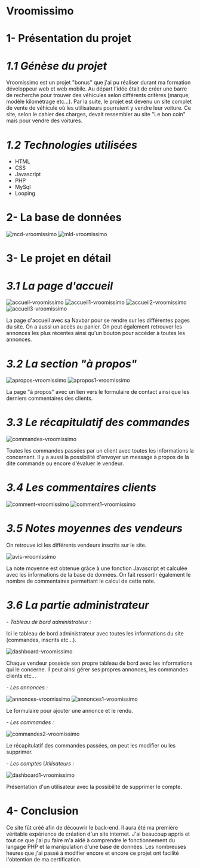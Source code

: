 # Vroomissimo

# 1- Présentation du projet

# _1.1 Génèse du projet_

Vroomissimo est un projet "bonus" que j'ai pu réaliser durant ma formation développeur web et web mobile. Au départ l'idée était de créer une barre de recherche pour trouver des véhicules selon différents critères (marque; modèle kilométrage etc...). Par la suite, le projet est devenu un site complet de vente de véhicule où les utilisateurs pourraient y vendre leur voiture. Ce site, selon le cahier des charges, devait ressembler au site "Le bon coin" mais pour vendre des voitures.

# _1.2 Technologies utilisées_

- HTML
- CSS
- Javascript
- PHP
- MySql
- Looping

# 2- La base de données

![mcd-vroomissimo](https://github.com/cedric-chimot/Vroomissimo/assets/106061524/0a03c28c-9482-4afb-93e5-c24c1b160bcc)
![mld-vroomissimo](https://github.com/cedric-chimot/Vroomissimo/assets/106061524/ffb082f3-9189-452d-a0f7-1fda2606cf16)


# 3- Le projet en détail

# _3.1 La page d'accueil_

![accueil-vroomissimo](https://github.com/cedric-chimot/Vroomissimo/assets/106061524/4b5a2b55-9032-442b-a8db-3331078bd876)
![accueil1-vroomissimo](https://github.com/cedric-chimot/Vroomissimo/assets/106061524/bfcbd773-64c3-4ac3-9232-177607683df6)
![accueil2-vroomissimo](https://github.com/cedric-chimot/Vroomissimo/assets/106061524/e8125b86-bcff-432e-93be-20a0465bcd92)
![accueil3-vroomissimo](https://github.com/cedric-chimot/Vroomissimo/assets/106061524/e9ef14af-4a29-4ed6-a73f-28915414024f)

La page d'accueil avec sa Navbar pour se rendre sur les différentes pages du site. On a aussi un accès au panier. On peut également retrouver les annonces les plus récentes ainsi qu'un bouton pour accéder à toutes les annonces.

# _3.2 La section "à propos"_

![apropos-vroomissimo](https://github.com/cedric-chimot/Vroomissimo/assets/106061524/0a4db36c-c827-4b3e-be6d-2f3630051d7e)
![apropos1-vroomissimo](https://github.com/cedric-chimot/Vroomissimo/assets/106061524/4384dd4b-992f-4cc4-adf0-7c6cbc24f06f)

La page "à propos" avec un lien vers le formulaire de contact ainsi que les derniers commentaires des clients.

# _3.3 Le récapitulatif des commandes_

![commandes-vroomissimo](https://github.com/cedric-chimot/Vroomissimo/assets/106061524/5f15d87a-a1ae-4e22-b1a2-f70afe53ed15)

Toutes les commandes passées par un client avec toutes les informations la concernant. Il y a aussi la possibilité d'envoyer un message à propos de la dite commande ou encore d'évaluer le vendeur.

# _3.4 Les commentaires clients_

![comment-vroomissimo](https://github.com/cedric-chimot/Vroomissimo/assets/106061524/408841c4-e536-4923-b754-9b512355bd37)
![comment1-vroomissimo](https://github.com/cedric-chimot/Vroomissimo/assets/106061524/fd771d20-0347-4398-9c0f-529f92c7b035)

# _3.5 Notes moyennes des vendeurs_

On retrouve ici les différents vendeurs inscrits sur le site.

![avis-vroomissimo](https://github.com/cedric-chimot/Vroomissimo/assets/106061524/2cb0f539-061c-472c-8283-c5e3b673e911)

La note moyenne est obtenue grâce à une fonction Javascript et calculée avec les informations de la base de données. On fait ressortir également le nombre de commentaires permettant le calcul de cette note.

# _3.6 La partie administrateur_

_- Tableau de bord administrateur :_

Ici le tableau de bord administrateur avec toutes les informations du site (commandes, inscrits etc...).

![dashboard-vroomissimo](https://github.com/cedric-chimot/Vroomissimo/assets/106061524/1167dc0d-a659-4966-b09a-b0a260b95050)

Chaque vendeur possède son propre tableau de bord avec les informations qui le concerne. Il peut ainsi gérer ses propres annonces,  les commandes clients etc...

_- Les annonces :_

![annonces-vroomissimo](https://github.com/cedric-chimot/Vroomissimo/assets/106061524/ffa88771-66aa-4345-8009-f13801630aec)
![annonces1-vroomissimo](https://github.com/cedric-chimot/Vroomissimo/assets/106061524/09f3cfab-0190-4505-bd87-4e37defc3eaf)

Le formulaire pour ajouter une annonce et le rendu.

_- Les commandes :_

![commandes2-vroomissimo](https://github.com/cedric-chimot/Vroomissimo/assets/106061524/b4f9b4c2-a323-43de-81f9-b0ab867f9b66)

Le récapitulatif des commandes passées, on peut les modifier ou les supprimer.

_- Les comptes Utilisateurs :_

![dashboard1-vroomissimo](https://github.com/cedric-chimot/Vroomissimo/assets/106061524/f7a8298c-e06e-48b9-b573-ba77e6aed9a2)

Présentation d'un utilisateur avec la possibilité de supprimer le compte.

# 4- Conclusion

Ce site fût créé afin de découvrir le back-end. Il aura été ma première véritable expérience de création d'un site internet. J'ai beaucoup appris et tout ce que j'ai pu faire m'a aidé à comprendre le fonctionnement du langage PHP et la manipulation d'une base de données. Les nombreuses heures que j'ai passé à modifier encore et encore ce projet ont facilité l'obtention de ma certification.

